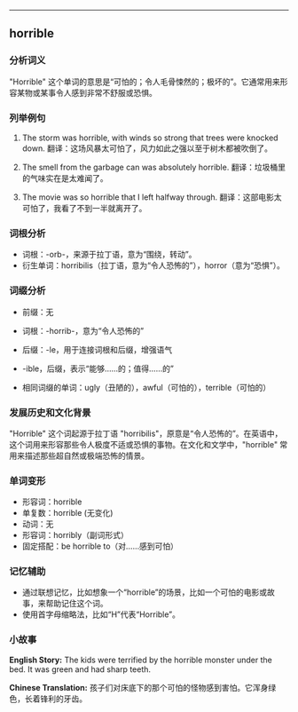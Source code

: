 
---------------
## horrible
### 分析词义
"Horrible" 这个单词的意思是“可怕的；令人毛骨悚然的；极坏的”。它通常用来形容某物或某事令人感到非常不舒服或恐惧。

### 列举例句
1. The storm was horrible, with winds so strong that trees were knocked down.
   翻译：这场风暴太可怕了，风力如此之强以至于树木都被吹倒了。

2. The smell from the garbage can was absolutely horrible.
   翻译：垃圾桶里的气味实在是太难闻了。

3. The movie was so horrible that I left halfway through.
   翻译：这部电影太可怕了，我看了不到一半就离开了。

### 词根分析
- 词根：-orb-，来源于拉丁语，意为“围绕，转动”。
- 衍生单词：horribilis（拉丁语，意为“令人恐怖的”），horror（意为“恐惧”）。

### 词缀分析
- 前缀：无
- 词根：-horrib-，意为“令人恐怖的”
- 后缀：-le，用于连接词根和后缀，增强语气
- -ible，后缀，表示“能够……的；值得……的”

- 相同词缀的单词：ugly（丑陋的），awful（可怕的），terrible（可怕的）

### 发展历史和文化背景
"Horrible" 这个词起源于拉丁语 "horribilis"，原意是“令人恐怖的”。在英语中，这个词用来形容那些令人极度不适或恐惧的事物。在文化和文学中，"horrible" 常用来描述那些超自然或极端恐怖的情景。

### 单词变形
- 形容词：horrible
- 单复数：horrible (无变化)
- 动词：无
- 形容词：horribly（副词形式）
- 固定搭配：be horrible to（对……感到可怕）

### 记忆辅助
- 通过联想记忆，比如想象一个“horrible”的场景，比如一个可怕的电影或故事，来帮助记住这个词。
- 使用首字母缩略法，比如“H”代表“Horrible”。

### 小故事
**English Story:**
The kids were terrified by the horrible monster under the bed. It was green and had sharp teeth.

**Chinese Translation:**
孩子们对床底下的那个可怕的怪物感到害怕。它浑身绿色，长着锋利的牙齿。

